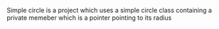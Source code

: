 Simple circle is a project which uses a simple circle class containing a private memeber which is a pointer pointing 
to its radius
